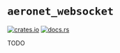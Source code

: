 # `aeronet_websocket`

[![crates.io](https://img.shields.io/crates/v/aeronet_websocket.svg)](https://crates.io/crates/aeronet_websocket)
[![docs.rs](https://img.shields.io/docsrs/aeronet_websocket)](https://docs.rs/aeronet_websocket)

TODO
